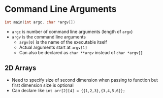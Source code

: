 # Command Line Arguments

```c
int main(int argc, char *argv[])
```

- `argc` is number of command line arguments (length of `argv`)
- `argv` is the command line arguments
  - `argv[0]` is the name of the executable itself
  - Actual arguments start at `argv[1]`
  - Can also be declared as `char **argv` instead of `char *argv[]`

## 2D Arrays

- Need to specify size of second dimension when passing to function but first dimension size is optional
- Can declare like `int arr[2][4] = {{1,2,3},{3,4,5,6}};`
